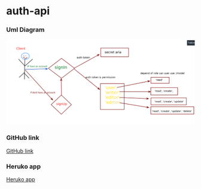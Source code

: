 # auth-api

### Uml Diagram 
![](./img/auth-uml.png)

### GitHub link
[GitHub link](https://github.com/samahAbujwaied/auth-api)

### Heruko app 
[Heruko app ](https://authapii.herokuapp.com/)